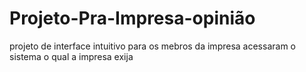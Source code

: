 # Projeto-Pra-Impresa-opinião 

projeto de interface intuitivo para os mebros da impresa acessaram o sistema o qual a impresa exija
